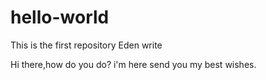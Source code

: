 # hello-world
This is the first repository Eden write

Hi there,how do you do?
i'm here send you my best wishes.
